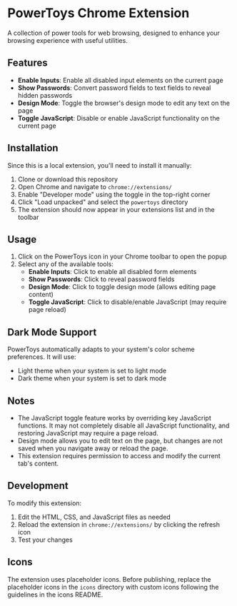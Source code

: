 # PowerToys Chrome Extension

A collection of power tools for web browsing, designed to enhance your browsing experience with useful utilities.

## Features

- **Enable Inputs**: Enable all disabled input elements on the current page
- **Show Passwords**: Convert password fields to text fields to reveal hidden passwords
- **Design Mode**: Toggle the browser's design mode to edit any text on the page
- **Toggle JavaScript**: Disable or enable JavaScript functionality on the current page

## Installation

Since this is a local extension, you'll need to install it manually:

1. Clone or download this repository
2. Open Chrome and navigate to `chrome://extensions/`
3. Enable "Developer mode" using the toggle in the top-right corner
4. Click "Load unpacked" and select the `powertoys` directory
5. The extension should now appear in your extensions list and in the toolbar

## Usage

1. Click on the PowerToys icon in your Chrome toolbar to open the popup
2. Select any of the available tools:
   - **Enable Inputs**: Click to enable all disabled form elements
   - **Show Passwords**: Click to reveal password fields
   - **Design Mode**: Click to toggle design mode (allows editing page content)
   - **Toggle JavaScript**: Click to disable/enable JavaScript (may require page reload)

## Dark Mode Support

PowerToys automatically adapts to your system's color scheme preferences. It will use:
- Light theme when your system is set to light mode
- Dark theme when your system is set to dark mode

## Notes

- The JavaScript toggle feature works by overriding key JavaScript functions. It may not completely disable all JavaScript functionality, and restoring JavaScript may require a page reload.
- Design mode allows you to edit text on the page, but changes are not saved when you navigate away or reload the page.
- This extension requires permission to access and modify the current tab's content.

## Development

To modify this extension:

1. Edit the HTML, CSS, and JavaScript files as needed
2. Reload the extension in `chrome://extensions/` by clicking the refresh icon
3. Test your changes

## Icons

The extension uses placeholder icons. Before publishing, replace the placeholder icons in the `icons` directory with custom icons following the guidelines in the icons README.
